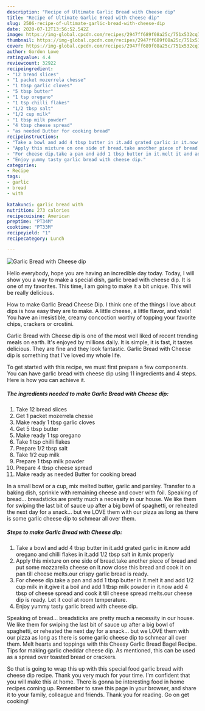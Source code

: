 ```yaml
---
description: "Recipe of Ultimate Garlic Bread with Cheese dip"
title: "Recipe of Ultimate Garlic Bread with Cheese dip"
slug: 2506-recipe-of-ultimate-garlic-bread-with-cheese-dip
date: 2020-07-12T13:56:52.542Z
image: https://img-global.cpcdn.com/recipes/2947ff689f08a25c/751x532cq70/garlic-bread-with-cheese-dip-recipe-main-photo.jpg
thumbnail: https://img-global.cpcdn.com/recipes/2947ff689f08a25c/751x532cq70/garlic-bread-with-cheese-dip-recipe-main-photo.jpg
cover: https://img-global.cpcdn.com/recipes/2947ff689f08a25c/751x532cq70/garlic-bread-with-cheese-dip-recipe-main-photo.jpg
author: Gordon Lowe
ratingvalue: 4.4
reviewcount: 32922
recipeingredient:
- "12 bread slices"
- "1 packet mozerrela chesse"
- "1 tbsp garlic cloves"
- "5 tbsp butter"
- "1 tsp oregano"
- "1 tsp chilli flakes"
- "1/2 tbsp salt"
- "1/2 cup milk"
- "1 tbsp milk powder"
- "4 tbsp cheese spread"
- "as needed Butter for cooking bread"
recipeinstructions:
- "Take a bowl and add 4 tbsp butter in it.add grated garlic in it.now add oregano and chilli flakes in it.add 1/2 tbsp salt in it.mix properly"
- "Apply this mixture on one side of bread.take another piece of bread and put some mozzarella cheese on it.now close this bread and cook it on pan till cheese melts.our crispy garlic bread is ready."
- "For cheese dip.take a pan and add 1 tbsp butter in it.melt it and add 1/2 cup milk in it.give it a boil and add 1 tbsp milk powder in it.now add 4 tbsp of cheese spread and cook it till cheese spread melts.our cheese dip is ready. Let it cool at room temperature."
- "Enjoy yummy tasty garlic bread with cheese dip."
categories:
- Recipe
tags:
- garlic
- bread
- with

katakunci: garlic bread with 
nutrition: 273 calories
recipecuisine: American
preptime: "PT34M"
cooktime: "PT33M"
recipeyield: "1"
recipecategory: Lunch

---
```



![Garlic Bread with Cheese dip](https://img-global.cpcdn.com/recipes/2947ff689f08a25c/751x532cq70/garlic-bread-with-cheese-dip-recipe-main-photo.jpg)

Hello everybody, hope you are having an incredible day today. Today, I will show you a way to make a special dish, garlic bread with cheese dip. It is one of my favorites. This time, I am going to make it a bit unique. This will be really delicious.

How to make Garlic Bread Cheese Dip. I think one of the things I love about dips is how easy they are to make. A little cheese, a little flavor, and viola! You have an irresistible, creamy concoction worthy of topping your favorite chips, crackers or crostini.

Garlic Bread with Cheese dip is one of the most well liked of recent trending meals on earth. It's enjoyed by millions daily. It is simple, it is fast, it tastes delicious. They are fine and they look fantastic. Garlic Bread with Cheese dip is something that I've loved my whole life.


To get started with this recipe, we must first prepare a few components. You can have garlic bread with cheese dip using 11 ingredients and 4 steps. Here is how you can achieve it.

<!--inarticleads1-->

##### The ingredients needed to make Garlic Bread with Cheese dip:

1. Take 12 bread slices
1. Get 1 packet mozerrela chesse
1. Make ready 1 tbsp garlic cloves
1. Get 5 tbsp butter
1. Make ready 1 tsp oregano
1. Take 1 tsp chilli flakes
1. Prepare 1/2 tbsp salt
1. Take 1/2 cup milk
1. Prepare 1 tbsp milk powder
1. Prepare 4 tbsp cheese spread
1. Make ready as needed Butter for cooking bread


In a small bowl or a cup, mix melted butter, garlic and parsley. Transfer to a baking dish, sprinkle with remaining cheese and cover with foil. Speaking of bread… breadsticks are pretty much a necessity in our house. We like them for swiping the last bit of sauce up after a big bowl of spaghetti, or reheated the next day for a snack… but we LOVE them with our pizza as long as there is some garlic cheese dip to schmear all over them. 

<!--inarticleads2-->

##### Steps to make Garlic Bread with Cheese dip:

1. Take a bowl and add 4 tbsp butter in it.add grated garlic in it.now add oregano and chilli flakes in it.add 1/2 tbsp salt in it.mix properly
1. Apply this mixture on one side of bread.take another piece of bread and put some mozzarella cheese on it.now close this bread and cook it on pan till cheese melts.our crispy garlic bread is ready.
1. For cheese dip.take a pan and add 1 tbsp butter in it.melt it and add 1/2 cup milk in it.give it a boil and add 1 tbsp milk powder in it.now add 4 tbsp of cheese spread and cook it till cheese spread melts.our cheese dip is ready. Let it cool at room temperature.
1. Enjoy yummy tasty garlic bread with cheese dip.


Speaking of bread… breadsticks are pretty much a necessity in our house. We like them for swiping the last bit of sauce up after a big bowl of spaghetti, or reheated the next day for a snack… but we LOVE them with our pizza as long as there is some garlic cheese dip to schmear all over them. Melt hearts and toppings with this Cheesy Garlic Bread Bagel Recipe. Tips for making garlic cheddar cheese dip. As mentioned, this can be used as a spread over toasted bread or crackers. 

So that is going to wrap this up with this special food garlic bread with cheese dip recipe. Thank you very much for your time. I'm confident that you will make this at home. There is gonna be interesting food in home recipes coming up. Remember to save this page in your browser, and share it to your family, colleague and friends. Thank you for reading. Go on get cooking!
